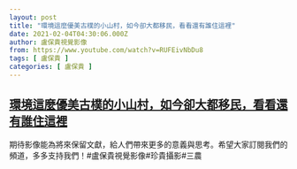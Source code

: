 ```yaml
---
layout: post
title: "環境這麼優美古樸的小山村，如今卻大都移民，看看還有誰住這裡"
date: 2021-02-04T04:30:06.000Z
author: 盧保貴視覺影像
from: https://www.youtube.com/watch?v=RUFEivNbDu8
tags: [ 盧保貴 ]
categories: [ 盧保貴 ]
---
```

<!--1612413006000-->
[環境這麼優美古樸的小山村，如今卻大都移民，看看還有誰住這裡](https://www.youtube.com/watch?v=RUFEivNbDu8)
------

<div>
期待影像能為將來保留文獻，給人們帶來更多的意義與思考。希望大家訂閱我們的頻道，多多支持我們！#盧保貴視覺影像#珍貴攝影#三農
</div>
